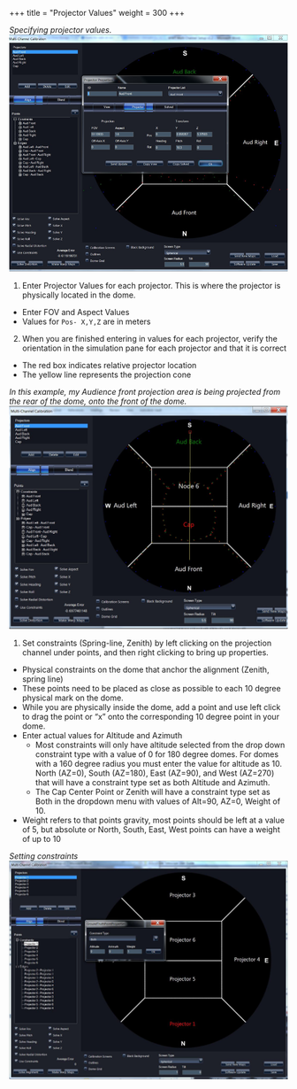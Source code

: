 +++
title = "Projector Values"
weight = 300
+++

_Specifying projector values._
![](assets/setproj.png)

1. Enter Projector Values for each projector. This is where the projector is
   physically located in the dome.
  - Enter FOV and Aspect Values
  - Values for ```Pos- X,Y,Z``` are in meters
2. When you are finished entering in values for each projector, verify the
   orientation in the simulation pane for each projector and that it is
   correct
  - The red box indicates relative projector location
  - The yellow line represents the projection cone

_In this example, my Audience front projection area is being projected from
the rear of the dome, onto the front of the dome._
![](assets/examplesetup.jpg)

1. Set constraints (Spring-line, Zenith) by left clicking on the projection
   channel under points, and then right clicking to bring up properties.
  - Physical constraints on the dome that anchor the alignment (Zenith, spring
    line)
  - These points need to be placed as close as possible to each 10 degree
    physical mark on the dome.
  - While you are physically inside the dome, add a point and use left click
    to drag the point or “x” onto the corresponding 10 degree point in your
    dome.
  - Enter actual values for Altitude and Azimuth
    - Most constraints will only have altitude selected from the drop down
      constraint type with a value of 0 for 180 degree domes. For domes with a
      160 degree radius you must enter the value for altitude as 10\. North
      (AZ=0), South (AZ=180), East (AZ=90), and West (AZ=270) that will have a
      constraint type set as both Altitude and Azimuth.
    - The Cap Center Point or Zenith will have a constraint type set as Both
      in the dropdown menu with values of Alt=90, AZ=0, Weight of 10.
  - Weight refers to that points gravity, most points should be left at a
    value of 5, but absolute or North, South, East, West points can have a
    weight of up to 10
    
_Setting constraints_
![](assets/constraint.jpg)
